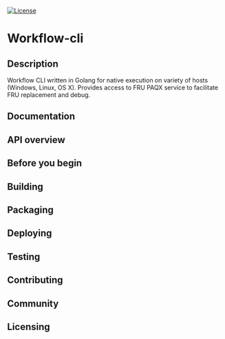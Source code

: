 [![License](http://img.shields.io/badge/License-EPL%201.0-red.svg)](http://opensource.org/licenses/EPL-1.0)

# Workflow-cli
## Description
Workflow CLI written in Golang for native execution on variety of hosts (Windows, Linux, OS X). Provides access to FRU PAQX service to facilitate FRU replacement and debug.
## Documentation
## API overview
## Before you begin
## Building
## Packaging
## Deploying
## Testing
## Contributing
## Community
## Licensing
